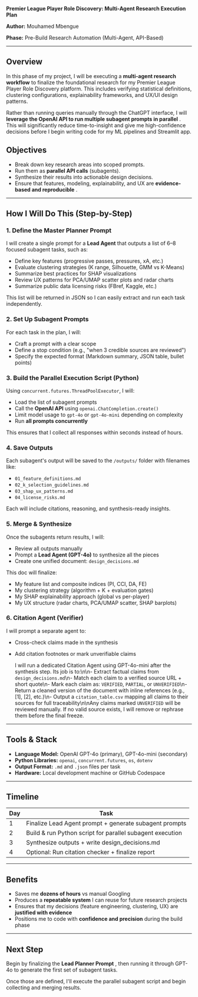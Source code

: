 **Premier League Player Role Discovery: Multi-Agent Research Execution Plan**

**Author:** Mouhamed Mbengue

**Phase:** Pre-Build Research Automation (Multi-Agent, API-Based)

---

## Overview

In this phase of my project, I will be executing a **multi-agent research workflow** to finalize the foundational research for my Premier League Player Role Discovery platform. This includes verifying statistical definitions, clustering configurations, explainability frameworks, and UX/UI design patterns.

Rather than running queries manually through the ChatGPT interface, I will  **leverage the OpenAI API to run multiple subagent prompts in parallel** . This will significantly reduce time-to-insight and give me high-confidence decisions before I begin writing code for my ML pipelines and Streamlit app.

## Objectives

* Break down key research areas into scoped prompts.
* Run them as **parallel API calls** (subagents).
* Synthesize their results into actionable design decisions.
* Ensure that features, modeling, explainability, and UX are  **evidence-based and reproducible** .

---

## How I Will Do This (Step-by-Step)

### 1. **Define the Master Planner Prompt**

I will create a single prompt for a **Lead Agent** that outputs a list of 6–8 focused subagent tasks, such as:

* Define key features (progressive passes, pressures, xA, etc.)
* Evaluate clustering strategies (K range, Silhouette, GMM vs K-Means)
* Summarize best practices for SHAP visualizations
* Review UX patterns for PCA/UMAP scatter plots and radar charts
* Summarize public data licensing risks (FBref, Kaggle, etc.)

This list will be returned in JSON so I can easily extract and run each task independently.

### 2. **Set Up Subagent Prompts**

For each task in the plan, I will:

* Craft a prompt with a clear scope
* Define a stop condition (e.g., "when 3 credible sources are reviewed")
* Specify the expected format (Markdown summary, JSON table, bullet points)

### 3. **Build the Parallel Execution Script (Python)**

Using `concurrent.futures.ThreadPoolExecutor`, I will:

* Load the list of subagent prompts
* Call the **OpenAI API** using `openai.ChatCompletion.create()`
* Limit model usage to `gpt-4o` or `gpt-4o-mini` depending on complexity
* Run **all prompts concurrently**

This ensures that I collect all responses within seconds instead of hours.

### 4. **Save Outputs**

Each subagent's output will be saved to the `/outputs/` folder with filenames like:

* `01_feature_definitions.md`
* `02_k_selection_guidelines.md`
* `03_shap_ux_patterns.md`
* `04_license_risks.md`

Each will include citations, reasoning, and synthesis-ready insights.

### 5. **Merge & Synthesize**

Once the subagents return results, I will:

* Review all outputs manually
* Prompt a **Lead Agent (GPT-4o)** to synthesize all the pieces
* Create one unified document: `design_decisions.md`

This doc will finalize:

* My feature list and composite indices (PI, CCI, DA, FE)
* My clustering strategy (algorithm + K + evaluation gates)
* My SHAP explainability approach (global vs per-player)
* My UX structure (radar charts, PCA/UMAP scatter, SHAP barplots)

### 6. **Citation Agent (Verifier)**

I will prompt a separate agent to:

* Cross-check claims made in the synthesis
* Add citation footnotes or mark unverifiable claims

  I will run a dedicated Citation Agent using GPT-4o-mini after the synthesis step. Its job is to:\n\n- Extract factual claims from `design_decisions.md`\n- Match each claim to a verified source URL + short quote\n- Mark each claim as: `VERIFIED`, `PARTIAL`, or `UNVERIFIED`\n- Return a cleaned version of the document with inline references (e.g., [1], [2], etc.)\n- Output a `citation_table.csv` mapping all claims to their sources for full traceability\n\nAny claims marked `UNVERIFIED` will be reviewed manually. If no valid source exists, I will remove or rephrase them before the final freeze.

---

## Tools & Stack

* **Language Model:** OpenAI GPT-4o (primary), GPT-4o-mini (secondary)
* **Python Libraries:** `openai`, `concurrent.futures`, `os`, `dotenv`
* **Output Format:** `.md` and `.json` files per task
* **Hardware:** Local development machine or GitHub Codespace

---

## Timeline

| Day | Task                                                      |
| --- | --------------------------------------------------------- |
| 1   | Finalize Lead Agent prompt + generate subagent prompts    |
| 2   | Build & run Python script for parallel subagent execution |
| 3   | Synthesize outputs + write design_decisions.md            |
| 4   | Optional: Run citation checker + finalize report          |

---

## Benefits

* Saves me **dozens of hours** vs manual Googling
* Produces a **repeatable system** I can reuse for future research projects
* Ensures that my decisions (feature engineering, clustering, UX) are **justified with evidence**
* Positions me to code with **confidence and precision** during the build phase

---

## Next Step

Begin by finalizing the  **Lead Planner Prompt** , then running it through GPT-4o to generate the first set of subagent tasks.

Once those are defined, I'll execute the parallel subagent script and begin collecting and merging results.
